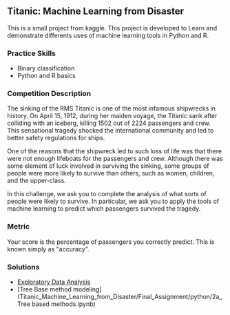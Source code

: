 ## Titanic: Machine Learning from Disaster

This is a small project from kaggle. This project is developed to Learn and demonstrate differents uses of machine learning tools in Python and R.

### Practice Skills

  * Binary classification
  * Python and R basics

### Competition Description

The sinking of the RMS Titanic is one of the most infamous shipwrecks in history.  On April 15, 1912, during her maiden voyage, the Titanic sank after colliding with an iceberg, killing 1502 out of 2224 passengers and crew. This sensational tragedy shocked the international community and led to better safety regulations for ships.

One of the reasons that the shipwreck led to such loss of life was that there were not enough lifeboats for the passengers and crew. Although there was some element of luck involved in surviving the sinking, some groups of people were more likely to survive than others, such as women, children, and the upper-class.

In this challenge, we ask you to complete the analysis of what sorts of people were likely to survive. In particular, we ask you to apply the tools of machine learning to predict which passengers survived the tragedy.

### Metric

Your score is the percentage of passengers you correctly predict. This is known simply as "accuracy”.

### Solutions

* [Exploratory Data Analysis](Titanic_Machine_Learning_from_Disaster/Final_Assignment/python/1_Exploring_and_Preparing_data.ipynb)
* [Tree Base method modeling](Titanic_Machine_Learning_from_Disaster/Final_Assignment/python/2a_Tree based methods.ipynb)
